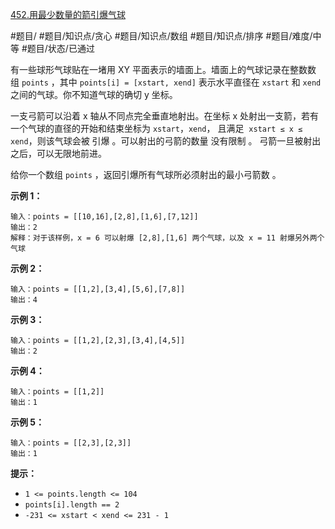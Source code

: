 [452.用最少数量的箭引爆气球](https://leetcode-cn.com/problems/minimum-number-of-arrows-to-burst-balloons)

#题目/ #题目/知识点/贪心 #题目/知识点/数组 #题目/知识点/排序 #题目/难度/中等 #题目/状态/已通过

有一些球形气球贴在一堵用 XY 平面表示的墙面上。墙面上的气球记录在整数数组 `points` ，其中 `points[i] = [xstart, xend]` 表示水平直径在 `xstart` 和 `xend` 之间的气球。你不知道气球的确切 y 坐标。

一支弓箭可以沿着 x 轴从不同点完全垂直地射出。在坐标 x 处射出一支箭，若有一个气球的直径的开始和结束坐标为 `xstart`，`xend`， 且满足  `xstart ≤ x ≤ xend`，则该气球会被 引爆 。可以射出的弓箭的数量 没有限制 。 弓箭一旦被射出之后，可以无限地前进。

给你一个数组 `points` ，返回引爆所有气球所必须射出的最小弓箭数 。

**示例 1：**
```
输入：points = [[10,16],[2,8],[1,6],[7,12]]
输出：2
解释：对于该样例，x = 6 可以射爆 [2,8],[1,6] 两个气球，以及 x = 11 射爆另外两个气球
```

**示例 2：**
```
输入：points = [[1,2],[3,4],[5,6],[7,8]]
输出：4
```

**示例 3：**
```
输入：points = [[1,2],[2,3],[3,4],[4,5]]
输出：2
```

**示例 4：**
```
输入：points = [[1,2]]
输出：1
```

**示例 5：**
```
输入：points = [[2,3],[2,3]]
输出：1
```

**提示：**
-   `1 <= points.length <= 104`
-   `points[i].length == 2`
-   `-231 <= xstart < xend <= 231 - 1`